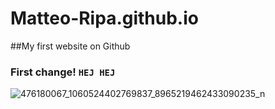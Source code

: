 # Matteo-Ripa.github.io

##My first website on Github

### First change! `HEJ HEJ`

![476180067_1060524402769837_8965219462433090235_n](https://github.com/user-attachments/assets/3f145289-4080-402e-a293-7e444bae1565)

